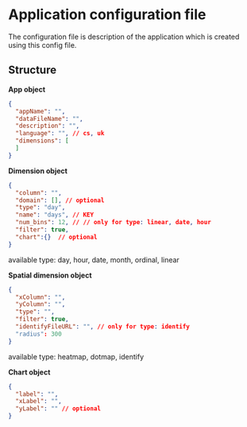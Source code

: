 Application configuration file
=============================

The configuration file is description of the application which is created using this config file.

Structure
----------
**App object**
```json
{
  "appName": "",
  "dataFileName": "",
  "description": "",
  "language": "", // cs, uk
  "dimensions": [
  ]
}
```
**Dimension object**
```json
{
  "column": "",
  "domain": [], // optional
  "type": "day",
  "name": "days", // KEY
  "num_bins": 12, // // only for type: linear, date, hour
  "filter": true,
  "chart":{}  // optional
}
```
available type: day, hour, date, month, ordinal, linear

**Spatial dimension object**
```json
{
  "xColumn": "",
  "yColumn": "",
  "type": "",
  "filter": true,
  "identifyFileURL": "", // only for type: identify
  "radius": 300 
}
```
available type:  heatmap, dotmap, identify


**Chart object**
```json
{
  "label": "",
  "xLabel": "",
  "yLabel": "" // optional
}
```